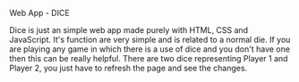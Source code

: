 Web App - DICE

Dice is just an simple web app made purely with HTML, CSS and JavaScript. It's function are very simple and is related to a normal die. 
If you are playing any game in which there is a use of dice and you don't have one then this can be really helpful. 
There are two dice representing Player 1 and Player 2, you just have to refresh the page and see the changes.
